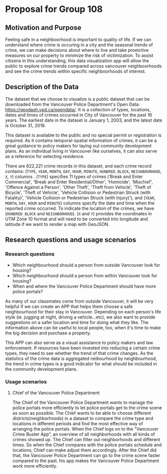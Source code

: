 # Proposal for Group 108

## Motivation and Purpose
Feeling safe in a neighboorhood is important to quality of life. If we can understand where crime is occuring in a city and the seasonal trends of crime, we can make decisions about where to live and take proetctive measures on our property to minimize the risk of victimization. To assist citizens in this understanding, this data visualization app will allow the public to explore crime trends compared across vancouver neighboorhoods and see the crime trends within specific neighboorhoods of interest.

## Description of the Data
The dataset that we choose to visualize is a public dataset that can be downloaded from the Vancouver Police Department's Open Data: https://geodash.vpd.ca/opendata/. It is a collection of types, locations, dates and times of crimes occurred in City of Vancouver for the past 16 years.  The earliest date in the dataset is January 1, 2003, and the latest date is October 31, 2019.  
  
This dataset is available to the public and no special permit or registration is required.  As it contains temporal-spatial information of crimes, it can be a great guidance to policy makers for laying out community development plans.  As an individual living in Vancouver like ourselves, it can also serve as a reference for selecting residence.

There are 622,221 crime records in this dataset, and each crime record contains: (`TYPE`, `YEAR`, `MONTH`, `DAY`, `HOUR`, `MINUTE`, `HUNDRED_BLOCK`, `NEIGHBOURHOOD`, `X`, `Y`) columns . (`TYPE`) specifies 11 types of crimes (‘Break and Enter Commercial', 'Break and Enter Residential/Other', 'Homicide', 'Mischief', 'Offence Against a Person', 'Other Theft', 'Theft from Vehicle', 'Theft of Bicycle', 'Theft of Vehicle', 'Vehicle Collision or Pedestrian Struck (with Fatality)', 'Vehicle Collision or Pedestrian Struck (with Injury)'), and (`YEAR`, `MONTH`, `DAY`, `HOUR` and `MINUTE`) columns specify the date and time when the reported crime occurred.  To indicate the location of the crimes, we have (`HUNDRED_BLOCK` and `NEIGHBORHOOD`).  (`X` and `Y`) provides the coordinates in UTM Zone 10 format and will need to be converted into longitude and latitude if we want to render a map with GeoJSON.

## Research questions and usage scenarios

### Research questions

- Which neighbourhood should a person from outside Vancouver look for housing?
- Which neighbourhood should a person from within Vancouver look for housing?
- When and where the Vancouver Police Department should have more police portals?

As many of our classmates come from outside Vancouver, it will be very helpful if we can create an APP that helps them choose a safe neighbourhood for their stay in Vancouver.  Depending on each person's life style (ie. jugging at night, driving a vehicle...etc), we also want to provide suggestions on a safer location and time for doing what they like.  The information above can be useful to local people, too, when it's time to make the big decision and purchase a property.
  
This APP can also serve as a visual assistance to policy makers and law enforcement.  If resources have been invested into reducing a certain crime types, they need to see whether the trend of that crime changes.  As the statistics of the crime data is aggregated neibourhood by neighbourhood, the trend in crime types is a good indicator for what should be included in the community development plans.

### Usage scenarios

1. Chief of the Vancouver Police Department

    The Chief of the Vancouver Police Department wants to manage the police portals more efficiently to let police portals get to the crime scene as soon as possible. The Chief wants to be able to choose different districts(neighborhoods) in a dataset to compare the crime type and locations in different periods and find the most effective way of arranging the police portals. When the Chief logs on to the "Vancouver Crime Buster App”, an overview of all neighborhoods with all kinds of crimes showed up. The Chief can filter out neighborhoods and different times. So when the Chief compares with the police portals schedule and locations, Chief can make adjust them accordingly. After the Chief did that, the Vancouver Police Department can go to the crime scene faster compared to the past. his app makes the Vancouver Police Department work more efficiently.
